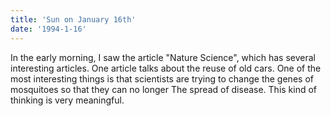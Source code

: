 ```yaml
---
title: 'Sun on January 16th'
date: '1994-1-16'
---
```

In the early morning, I saw the article "Nature Science", which has several interesting articles. One article talks about the reuse of old cars. One of the most interesting things is that scientists are trying to change the genes of mosquitoes so that they can no longer The spread of disease. This kind of thinking is very meaningful.